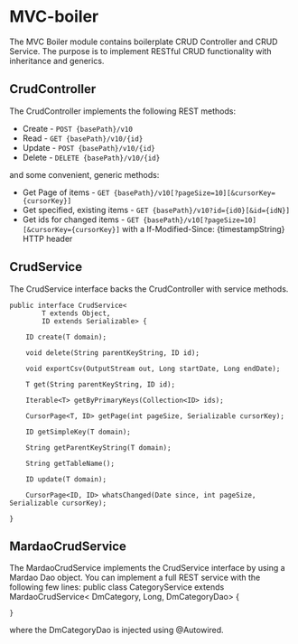 MVC-boiler
===========

The MVC Boiler module contains boilerplate CRUD Controller and CRUD Service. 
The purpose is to implement RESTful CRUD functionality with inheritance and generics.

CrudController
--------------
The CrudController implements the following REST methods:
* Create - `POST {basePath}/v10`
* Read - `GET {basePath}/v10/{id}`
* Update - `POST {basePath}/v10/{id}`
* Delete - `DELETE {basePath}/v10/{id}`

and some convenient, generic methods:

* Get Page of items - `GET {basePath}/v10[?pageSize=10][&cursorKey={cursorKey}]`
* Get specified, existing items - `GET {basePath}/v10?id={id0}[&id={idN}]`
* Get ids for changed items - `GET {basePath}/v10[?pageSize=10][&cursorKey={cursorKey}]` with a If-Modified-Since: {timestampString} HTTP header

CrudService
-----------
The CrudService interface backs the CrudController with service methods.

    public interface CrudService<
            T extends Object, 
            ID extends Serializable> {

        ID create(T domain);

        void delete(String parentKeyString, ID id);

        void exportCsv(OutputStream out, Long startDate, Long endDate);

        T get(String parentKeyString, ID id);

        Iterable<T> getByPrimaryKeys(Collection<ID> ids);

        CursorPage<T, ID> getPage(int pageSize, Serializable cursorKey);

        ID getSimpleKey(T domain);

        String getParentKeyString(T domain);

        String getTableName();

        ID update(T domain);

        CursorPage<ID, ID> whatsChanged(Date since, int pageSize, Serializable cursorKey);

    }

MardaoCrudService
-----------------
The MardaoCrudService implements the CrudService interface by using a Mardao Dao
object. You can implement a full REST service with the following few lines:
    public class CategoryService extends MardaoCrudService<
            DmCategory, 
            Long, 
            DmCategoryDao> {

    }
where the DmCategoryDao is injected using @Autowired.